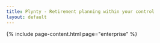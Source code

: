 ```yaml
---
title: Plynty - Retirement planning within your control
layout: default
---
```


{% include page-content.html page="enterprise" %}
